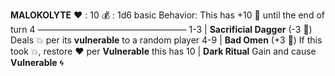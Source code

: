 __**MALOKOLYTE**__
:heart: : 10
:moneybag: : 1d6 basic
Behavior: This has +10 🎲 until the end of turn 4
—————————————————
1-3   | **Sacrificial Dagger** (-3 :game_die:) Deals :boom: per its __vulnerable__ to a random player
4-9   | **Bad Omen** (+3 :game_die:) If this took 💥, restore :heart: per __Vulnerable__ this has
10    | **Dark Ritual** Gain and cause __Vulnerable__ 🌀
